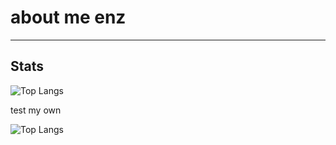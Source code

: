 # about me enz


---
## Stats
![Top Langs](https://github-readme-stats.vercel.app/api/top-langs/?username=monstertov)

test my own 

![Top Langs](https://github-readme-stats-monstertovs-projects.vercel.app/api/top-langs/?username=monstertov)
